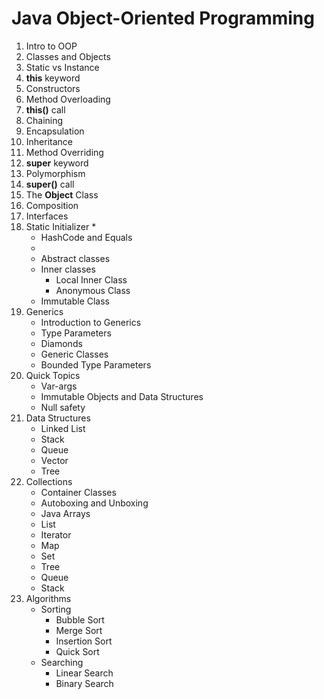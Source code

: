 # Java Object-Oriented Programming

1. Intro to OOP
2. Classes and Objects
3. Static vs Instance
4. **this** keyword
5. Constructors
6. Method Overloading
7. **this()** call
8. Chaining
9. Encapsulation
10. Inheritance
11. Method Overriding
12. **super** keyword
13. Polymorphism
14. **super()** call
15. The **Object** Class
16. Composition
17. Interfaces
18. Static Initializer
     * 
     * HashCode and Equals
     * 
     * Abstract classes
     * Inner classes
         * Local Inner Class
         * Anonymous Class
     * Immutable Class
19. Generics
     * Introduction to Generics
     * Type Parameters
     * Diamonds
     * Generic Classes
     * Bounded Type Parameters
20. Quick Topics
     * Var-args
     * Immutable Objects and Data Structures
     * Null safety
21. Data Structures
     * Linked List
     * Stack
     * Queue
     * Vector
     * Tree
22. Collections
     * Container Classes
     * Autoboxing and Unboxing
     * Java Arrays
     * List
     * Iterator
     * Map
     * Set
     * Tree
     * Queue
     * Stack
23. Algorithms
     * Sorting
         * Bubble Sort
         * Merge Sort
         * Insertion Sort
         * Quick Sort
     * Searching
         * Linear Search
         * Binary Search 

